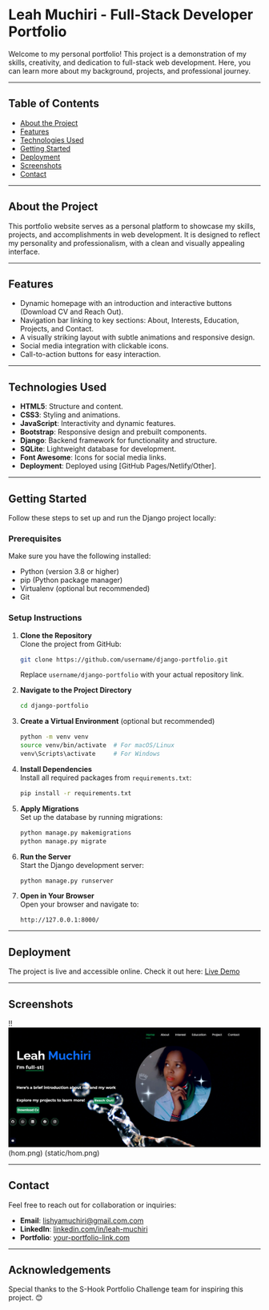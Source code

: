 
# **Leah Muchiri - Full-Stack Developer Portfolio**

Welcome to my personal portfolio! This project is a demonstration of my skills, creativity, and dedication to full-stack web development. Here, you can learn more about my background, projects, and professional journey.

---

## **Table of Contents**
- [About the Project](#about-the-project)
- [Features](#features)
- [Technologies Used](#technologies-used)
- [Getting Started](#getting-started)
- [Deployment](#deployment)
- [Screenshots](#screenshots)
- [Contact](#contact)

---

## **About the Project**

This portfolio website serves as a personal platform to showcase my skills, projects, and accomplishments in web development. It is designed to reflect my personality and professionalism, with a clean and visually appealing interface.

---

## **Features**
- Dynamic homepage with an introduction and interactive buttons (Download CV and Reach Out).
- Navigation bar linking to key sections: About, Interests, Education, Projects, and Contact.
- A visually striking layout with subtle animations and responsive design.
- Social media integration with clickable icons.
- Call-to-action buttons for easy interaction.

---

## **Technologies Used**
- **HTML5**: Structure and content.
- **CSS3**: Styling and animations.
- **JavaScript**: Interactivity and dynamic features.
- **Bootstrap**: Responsive design and prebuilt components.
- **Django**: Backend framework for functionality and structure.
- **SQLite**: Lightweight database for development.
- **Font Awesome**: Icons for social media links.
- **Deployment**: Deployed using [GitHub Pages/Netlify/Other].

---

## **Getting Started**

Follow these steps to set up and run the Django project locally:

### **Prerequisites**
Make sure you have the following installed:
- Python (version 3.8 or higher)
- pip (Python package manager)
- Virtualenv (optional but recommended)
- Git

### **Setup Instructions**

1. **Clone the Repository**  
   Clone the project from GitHub:
   ```bash
   git clone https://github.com/username/django-portfolio.git
   ```
   Replace `username/django-portfolio` with your actual repository link.

2. **Navigate to the Project Directory**  
   ```bash
   cd django-portfolio
   ```

3. **Create a Virtual Environment** (optional but recommended)  
   ```bash
   python -m venv venv
   source venv/bin/activate  # For macOS/Linux
   venv\Scripts\activate     # For Windows
   ```

4. **Install Dependencies**  
   Install all required packages from `requirements.txt`:
   ```bash
   pip install -r requirements.txt
   ```

5. **Apply Migrations**  
   Set up the database by running migrations:
   ```bash
   python manage.py makemigrations
   python manage.py migrate
   ```

6. **Run the Server**  
   Start the Django development server:
   ```bash
   python manage.py runserver
   ```

7. **Open in Your Browser**  
   Open your browser and navigate to:
   ```
   http://127.0.0.1:8000/
   ```

---

## **Deployment**

The project is live and accessible online. Check it out here: [Live Demo](https://your-portfolio-link.com)

---

## **Screenshots**

!!![hom.png](static%2Fassets%2Fhom.png)(hom.png)  (static/hom.png)



---

## **Contact**

Feel free to reach out for collaboration or inquiries:  
- **Email**: [lishyamuchiri@gmail.com.com](mailto:your-email@example.com)  
- **LinkedIn**: [linkedin.com/in/leah-muchiri](https://linkedin.com/in/leah-muchiri)  
- **Portfolio**: [your-portfolio-link.com](https://your-portfolio-link.com)

---

## **Acknowledgements**
Special thanks to the S-Hook Portfolio Challenge team for inspiring this project. 😊
